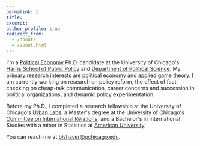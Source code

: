 ```yaml
---
permalink: /
title: 
excerpt:
author_profile: true
redirect_from: 
  - /about/
  - /about.html
--- 
```


I'm a [Political Economy](https://politicaleconomy.uchicago.edu/) Ph.D. candidate at the University of Chicago's [Harris School of Public Policy](https://harris.uchicago.edu/) and [Department of Political Science](https://political-science.uchicago.edu/). My primary research interests are political economy and applied game theory. I am currently working on research on policy reform, the effect of fact-checking on cheap-talk communication, career concerns and succession in political organizations, and dynamic policy experimentation. 

Before my Ph.D., I completed a research fellowship at the University of Chicago's [Urban Labs](https://urbanlabs.uchicago.edu/), a Master's degree at the University of Chicago's [Committee on International Relations](https://cir.uchicago.edu/), and a Bachelor's in International Studies with a minor in Statistics at [American University](https://www.american.edu/). 

You can reach me at [blshaver@uchicago.edu](mailto:blshaver@uchicago.edu). 

